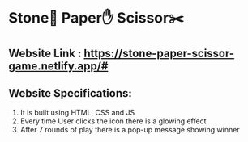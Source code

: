 # Stone:punch: Paper:hand: Scissor:scissors:

## Website Link : https://stone-paper-scissor-game.netlify.app/#

## Website Specifications:

1. It is built using HTML, CSS and JS
2. Every time User clicks the icon there is a glowing effect
3. After 7 rounds of play there is a pop-up message showing winner

